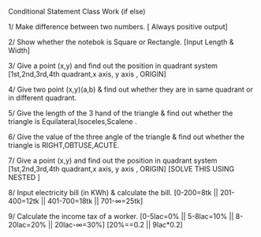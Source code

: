 Conditional Statement Class Work (if else)



1/ Make difference between two numbers. [ Always positive output]

2/ Show whether the notebok is Square or Rectangle. [Input Length & Width]

3/ Give a point (x,y) and find out the position in quadrant system [1st,2nd,3rd,4th quadrant,x axis, y axis , ORIGIN]

4/ Give two point (x,y)(a,b) & find out whether they are in same quadrant or in different quadrant.

5/ Give the length of the 3 hand of the triangle & find out whether the triangle is Equilateral,Isoceles,Scalene .

6/ Give the value of the three angle of the triangle & find out whether the triangle is RIGHT,OBTUSE,ACUTE.

7/ Give a point (x,y) and find out the position in quadrant system [1st,2nd,3rd,4th quadrant,x axis, y axis , ORIGIN] [SOLVE THIS USING NESTED ]

8/ Input electricity bill (in KWh) & calculate the bill. [0-200=8tk || 201-400=12tk || 401-700=18tk || 701-∞=25tk]

9/ Calculate the income tax of a worker. [0-5lac=0% || 5-8lac=10% || 8-20lac=20% || 20lac-∞=30%] [20%==0.2 || 9lac*0.2]

